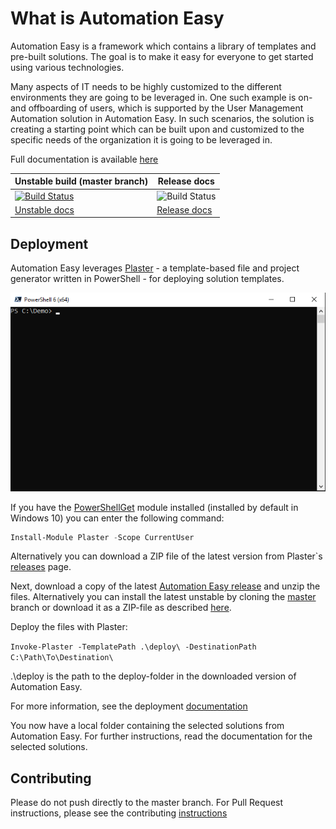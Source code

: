 ﻿# What is Automation Easy

Automation Easy is a framework which contains a library of templates and pre-built solutions.
The goal is to make it easy for everyone to get started using various technologies.

Many aspects of IT needs to be highly customized to the different environments they are going to be leveraged in.
One such example is on- and offboarding of users, which is supported by the User Management Automation solution in Automation Easy.
In such scenarios, the solution is creating a starting point which can be built upon and customized to the specific needs of the organization it is going to be leveraged in.

Full documentation is available [here](https://automationeasy.crayon.com/)

| Unstable build (master branch) | Release docs |
|--------------------------------|--------------|
|[![Build Status](https://dev.azure.com/CrayonAS/AutomationEasy/_apis/build/status/Unstable%20-%20Test%20and%20docs?branchName=master&Label=UnstableBuild)](https://dev.azure.com/CrayonAS/AutomationEasy/_build/latest?definitionId=6?branchName=master)|![Build Status](https://vsrm.dev.azure.com/CrayonAS/_apis/public/Release/badge/c24d6fdd-c660-4171-b520-3dc96aea62e6/1/2)|
|[Unstable docs](https://automationeasydev.z6.web.core.windows.net/)|[Release docs](https://automationeasy.crayon.com/)|

## Deployment

Automation Easy leverages [Plaster](https://github.com/PowerShell/Plaster) - a template-based file and project generator written in PowerShell - for deploying solution templates.

![Plaster demo](docs/img/plaster_demo.gif)

If you have the [PowerShellGet](https://docs.microsoft.com/en-us/powershell/gallery/overview#powershellget-overviewadme) module installed (installed by default in Windows 10)
you can enter the following command:

```PowerShell
Install-Module Plaster -Scope CurrentUser
```

Alternatively you can download a ZIP file of the latest version from Plaster`s [releases](https://github.com/PowerShell/Plaster/releases)
page.

Next, download a copy of the latest [Automation Easy release](https://github.com/CrayonAS/AutomationEasy/releases/latest) and unzip the files. Alternatively you can install the latest unstable by cloning the  [master](https://github.com/CrayonAS/AutomationEasy/tree/master) branch or download it as a ZIP-file as described [here](https://help.github.com/articles/cloning-a-repository/).

Deploy the files with Plaster:

```Invoke-Plaster -TemplatePath .\deploy\ -DestinationPath C:\Path\To\Destination\```

.\deploy is the path to the deploy-folder in the downloaded version of Automation Easy.

For more information, see the deployment [documentation](https://automationeasy.crayon.com/Deploy/)

You now have a local folder containing the selected solutions from Automation Easy. For further instructions, read the documentation for the selected solutions.

## Contributing

Please do not push directly to the master branch. For Pull Request instructions, please see the contributing [instructions](docs/Contributing.md)
